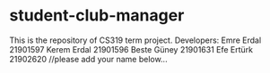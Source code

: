 # student-club-manager
This is the repository of CS319 term project.
Developers:
Emre Erdal 21901597
Kerem Erdal 21901596
Beste Güney 21901631
Efe Ertürk 21902620
//please add your name below...
